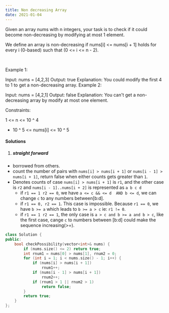 ```yaml
---
title: Non decreasing Array
date: 2021-01-04
---
```

Given an array nums with n integers, your task is to check if it could become non-decreasing by modifying at most 1 element.

We define an array is non-decreasing if nums[i] <= nums[i + 1] holds for every i (0-based) such that (0 <= i <= n - 2).

 

Example 1:

Input: nums = [4,2,3]
Output: true
Explanation: You could modify the first 4 to 1 to get a non-decreasing array.
Example 2:

Input: nums = [4,2,1]
Output: false
Explanation: You can't get a non-decreasing array by modify at most one element.
 

Constraints:

1 <= n <= 10 ^ 4
- 10 ^ 5 <= nums[i] <= 10 ^ 5

#### Solutions

1. ##### straight forward

- borrowed from others.
- count the number of pairs with `nums[i] > nums[i + 1]` or `nums[i - 1] > nums[i + 1]`, return false when either counts gets greater than `1`.
- Denotes counts of case `nums[i] > nums[i + 1]` is `r1`, and the other case is `r2` and `nums[i - 1]..nums[i + 2]` is represented as `a b c d`
    - if `r1 == 1 r2 == 0`, we have `a <= c && <= d  AND b <= d`, we can change `c` to any numbers between[b:d].
    - if `r1 == 0, r2 == 1`. This case is impossible. Because `r1 == 0`, we have `b >= a` which leads to `b >= a > c` ie: `r1 != 0`.
    - if `r1 == 1 r2 == 1`, the only case is `a > c and b >= a and b > c`, like the first case, cange `c` to numbers between [b:d] could make the sequence increasing(>=).

```cpp
class Solution {
public:
    bool checkPossibility(vector<int>& nums) {
        if (nums.size() <= 2) return true;
        int rnum1 = nums[0] > nums[1], rnum2 = 0;
        for (int i = 1; i < nums.size() - 1; i++) {
            if (nums[i] > nums[i + 1])
                rnum1++;
            if (nums[i - 1] > nums[i + 1])
                rnum2++;
            if (rnum1 > 1 || rnum2 > 1)
                return false;
        }
        return true;
    }
};
```